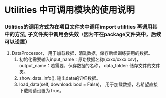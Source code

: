 # Utilities 中可调用模块的使用说明       
### Utilities的调用方式为在项目文件夹中调用import utilities 再调用其中的方法, 子文件夹中调用会失效（因为不在package文件夹中，后续可以设置）
1. DataProcessor， 用于加载数据，清洗数据，储存后续训练要用的数据。    
    1. 初始化需要输入input_name：原始数据名称(xxxx/xxxx.csv)， output_name：若需要，保存数据的名称， data_folder: 储存文件的文件夹。
    2. show_data_info(), 输出data的详细数据。
    3. load_data(self, download: bool = False)， 用于加载数据，若希望直接下载则请设置为True。
